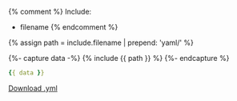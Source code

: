 {% comment %}
Include:
- filename
{% endcomment %}

{% assign path = include.filename | prepend: 'yaml/' %}

{%- capture data -%}
{% include {{ path }} %}
{%- endcapture %}

```yaml
{{ data }}
```

<a href="{{ site.baseurl }}/assets/{{ path }}" class="usa-button usa-button--outline">
  Download .yml
</a>
